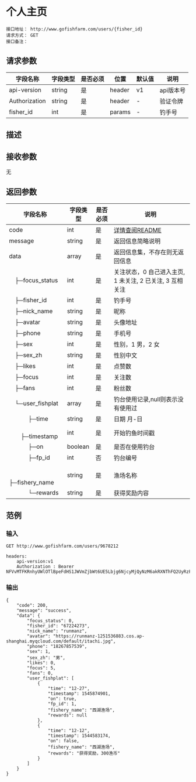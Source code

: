 # 个人主页
```
接口地址： http://www.gofishfarm.com/users/{fisher_id}
请求方式： GET
接口备注：
```
## 请求参数

| 字段名称 | 字段类型 | 是否必须 | 位置 | 默认值 | 说明 |
|    -    |    -    |    -    |  -   |   -   |  -   |
| api-version | string | 是 | header | v1 | api版本号 |
| Authorization | string | 是 | header | - | 验证令牌 |
| fisher_id | int | 是 | params | - | 钓手号 |

## 描述

## 接收参数

无

## 返回参数

| 字段名称 | 字段类型 | 是否必须 | 说明 |
|    -    |    -    |    -    |   -   |
| code | int | 是 | [详情查阅README](https://github.com/waitforu/docs/blob/master/README.md#%E9%83%A8%E5%88%86%E8%BF%94%E5%9B%9E%E4%BF%A1%E6%81%AFcode%E8%A1%A8) |
| message | string | 是 | 返回信息简略说明 |
| data | array | 是 | 返回信息集，不存在则无返回信息 |
|　├─focus_status | int | 是 | 关注状态，0 自己进入主页, 1 未关注, 2 已关注, 3 互相关注 |
|　├─fisher_id | int | 是 | 钓手号 |
|　├─nick_name | string | 是 | 昵称 |
|　├─avatar | string | 是 | 头像地址 |
|　├─phone | string | 是 | 手机号 |
|　├─sex | int | 是 | 性别，1 男，2 女 |
|　├─sex_zh | string | 是 | 性别中文 |
|　├─likes | int | 是 | 点赞数 |
|　├─focus | int | 是 | 关注数 |
|　├─fans | int | 是 | 粉丝数 |
|　└─user_fishplat | array | 是 | 钓台使用记录,null则表示没有使用过 |
|　 　　├─time | string | 是 | 日期 月-日 |
|　 　　├─timestamp | int | 是 | 开始钓鱼时间戳 |
|　 　　├─on | boolean | 是 | 是否在使用钓台 |
|　 　　├─fp_id | int | 否 | 钓台编号 |
|　 　　├─fishery_name | string | 是 | 渔场名称 |
|　 　　└─rewards | string | 是 | 获得奖励内容 |
## 范例

### 输入
```
GET http://www.gofishfarm.com/users/9678212

headers:
	api-version:v1
	Authorization : Bearer NFVvMTFKRnhyUWlOTlBpeFdHS1JWVmZjbWt6UE5Lbjg6NjcyMjQyNzM6akRXNThFQ2UyRzFyM1FSRlpxZDcwVTg0Njd6aU40b2M=
```
### 输出
```
{
    "code": 200,
    "message": "success",
    "data": {
        "focus_status": 0,
        "fisher_id": "67224273",
        "nick_name": "runmanz",
        "avatar": "https://runmanz-1251536883.cos.ap-shanghai.myqcloud.com/default/itachi.jpg",
        "phone": "18267857539",
        "sex": 1,
        "sex_zh": "男",
        "likes": 0,
        "focus": 5,
        "fans": 0,
        "user_fishplat": [
            {
                "time": "12-27",
                "timestamp": 1545874901,
                "on": true,
                "fp_id": 1,
                "fishery_name": "西湖渔场",
                "rewards": null
            },
            {
                "time": "12-12",
                "timestamp": 1544583174,
                "on": false,
                "fishery_name": "西湖渔场",
                "rewards": "获得奖励，300渔币"
            }
        ]
    }
}
```